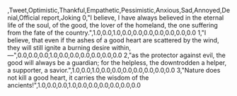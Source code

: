,Tweet,Optimistic,Thankful,Empathetic,Pessimistic,Anxious,Sad,Annoyed,Denial,Official report,Joking
0,"I believe, I have always believed in the eternal life of the soul, of the good, the lover of the homeland, the one suffering from the fate of the country.",1.0,0.0,1.0,0.0,0.0,0.0,0.0,0.0,0.0,0.0
1,"I believe, that even if the ashes of a good heart are scattered by the wind, they will still ignite a burning desire within, —",0.0,0.0,0.0,1.0,0.0,0.0,0.0,0.0,0.0,0.0
2,"as the protector against evil, the good will always be a guardian; for the helpless, the downtrodden a helper, a supporter, a savior.",1.0,0.0,1.0,0.0,0.0,0.0,0.0,0.0,0.0,0.0
3,"Nature does not kill a good heart, it carries the wisdom of the ancients!",1.0,0.0,0.0,1.0,0.0,0.0,0.0,0.0,0.0,0.0
